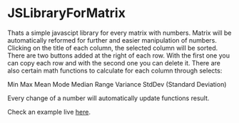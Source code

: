 # JSLibraryForMatrix
Thats a simple javascipt library for every matrix with numbers. Matrix will be automatically reformed for further and easier manipulation of numbers.
Clicking on the title of each column, the selected column will be sorted.
There are two buttons added at the right of each row. With the first one you can copy each row and with the second one you can delete it.
There are also certain math functions to calculate for each column through selects:

Min
Max
Mean
Mode
Median
Range
Variance
StdDev (Standard Deviation)

Every change of a number will automatically update functions result.

Check an example live [here](https://kkatsi.github.io/JSLibraryForMatrix/index.html).
